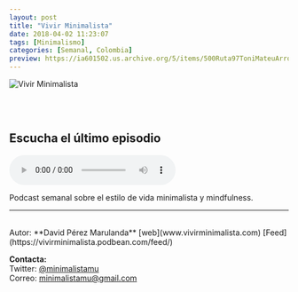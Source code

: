 ```yaml
---
layout: post
title: "Vivir Minimalista"
date: 2018-04-02 11:23:07
tags: [Minimalismo]
categories: [Semanal, Colombia]
preview: https://ia601502.us.archive.org/5/items/500Ruta97ToniMateuArrom/300Vivir Minimalista cover art - David Perez.jpg
---
```


![Vivir Minimalista](https://ia801502.us.archive.org/5/items/500Ruta97ToniMateuArrom/500Vivir%20Minimalista%20cover%20art%20-%20David%20Perez.jpg)

<br/>
<br/>

## Escucha el último episodio

<!--reproductor-feed=https://vivirminimalista.podbean.com/feed/-->
<!--reproductor-start-->
<audio id="audio" preload="auto" controls="" src="http://vivirminimalista.podbean.com/mf/feed/9wdsny/Episodio_9_Qu_es_el_mindfulness.mp3"></audio>
<!--reproductor-end-->

Podcast semanal sobre el estilo de vida minimalista y mindfulness.  

_ _ _
<br>
Autor: **David Pérez Marulanda**  
[web](www.vivirminimalista.com)  
[Feed](https://vivirminimalista.podbean.com/feed/)  



**Contacta:**  
Twitter: [@minimalistamu](https://twitter.com/minimalistamu)  
Correo: [minimalistamu@gmail.com](mailto:minimalistamu@gmail.com)  


